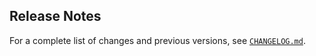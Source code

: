 ## Release Notes


For a complete list of changes and previous versions, see [`CHANGELOG.md`](CHANGELOG.md).
